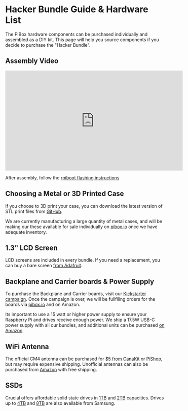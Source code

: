# Hacker Bundle Guide & Hardware List

The PiBox hardware components can be purchased individually and assembled as a DIY kit. This page will help you source components if you decide to purchase the "Hacker Bundle".

## Assembly Video

<iframe width="560" height="315" src="https://www.youtube.com/embed/kOxS-WSTDSs" title="YouTube video player" frameborder="0" allow="accelerometer; autoplay; clipboard-write; encrypted-media; gyroscope; picture-in-picture" allowfullscreen></iframe>

After assembly, follow the [rpiboot flashing instructions](/guides/pibox/rpiboot)

## Choosing a Metal or 3D Printed Case

If you choose to 3D print your case, you can download the latest version of STL print files from [GitHub](https://github.com/kubesail/pibox-case).

We are currently manufacturing a large quantity of metal cases, and will be making our these available for sale individually on [pibox.io](https://pibox.io) once we have adequate inventory.

## 1.3" LCD Screen

LCD screens are included in every bundle. If you need a replacement, you can buy a bare screen [from Adafruit](https://www.adafruit.com/product/4520).

## Backplane and Carrier boards & Power Supply

To purchase the Backplane and Carrier boards, visit our [Kickstarter campaign](https://www.kickstarter.com/projects/pastudan/pibox-a-modular-raspberry-pi-storage-server). Once the campaign is over, we will be fullfiling orders for the boards via [pibox.io](https://pibox.io) and on Amazon.

Its important to use a 15 watt or higher power supply to ensure your Raspberry Pi and drives receive enough power. We ship a 17.5W USB-C power supply with all our bundles, and additional units can be purchased [on Amazon](https://amzn.to/3mAahEu)

## WiFi Antenna

The official CM4 antenna can be purchased for [$5 from CanaKit](https://www.canakit.com/raspberry-pi-compute-module-cm4-antenna-kit.html) or [PiShop](https://www.pishop.us/product/2-4ghz-5-8ghz-antenna-kit-for-cm4/), but may require expensive shipping. Unofficial antennas can also be purchased from [Amazon](https://amzn.to/3mDzTRb) with free shipping.

## SSDs

Crucial offers affordable solid state drives in [1TB](https://amzn.to/3CEE3NY) and [2TB](https://amzn.to/3EyBAoY) capacities. Drives up to [4TB](https://amzn.to/3mCRvwA) and [8TB](https://amzn.to/3CFLwfK) are also available from Samsung.
